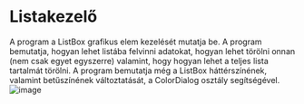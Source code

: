 # Listakezelő
A program a ListBox grafikus elem kezelését mutatja be.
A program bemutatja, hogyan lehet listába felvinni adatokat, hogyan lehet törölni onnan (nem csak egyet egyszerre) valamint, hogy hogyan lehet a teljes lista tartalmát törölni.
A program bemutatja még a ListBox háttérszínének, valamint betűszínének változtatását, a ColorDialog osztály segítségével.
![image](https://user-images.githubusercontent.com/74590556/143022576-c9675d79-92a6-4849-bd5a-af18b98224cf.png)
